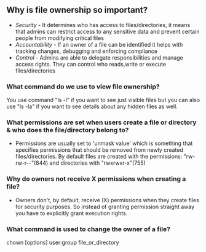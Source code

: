 ## Why is file ownership so important?

* *Security* - It determines who has access to files/directories, it means that admins can restrict access to any sensitive data and prevent certain people from modifying critical files
* *Accountability* - If an owner of a file can be identified it helps with tracking changes, debugging and enforcing compliance
*  *Control* - Admins are able to delegate responsibilities and manage access rights. They can control who reads,write or execute files/directories

### What command do we use to view file ownership?

You use command "ls -l" if you want to see just visible files but you can also use "ls -la" if you want to see details about any hidden files as well.

### What permissions are set when users create a file or directory & who does the file/directory belong to?

* Permissions are usually set to 'unmask value' which is something that specifies permissions that should be removed from newly created files/directories. By default files are created with the permissions: "rw-rw-r--"(644) and directories with "rwxrwxr-x"(755)
### Why do owners not receive X permissions when creating a file?
* Owners don't, by default, receive (X) permissions when they create files for security purposes. So instead of granting permission straight away you have to explicitly grant execution rights.

### What command is used to change the owner of a file?

chown [options] user:group file_or_directory
